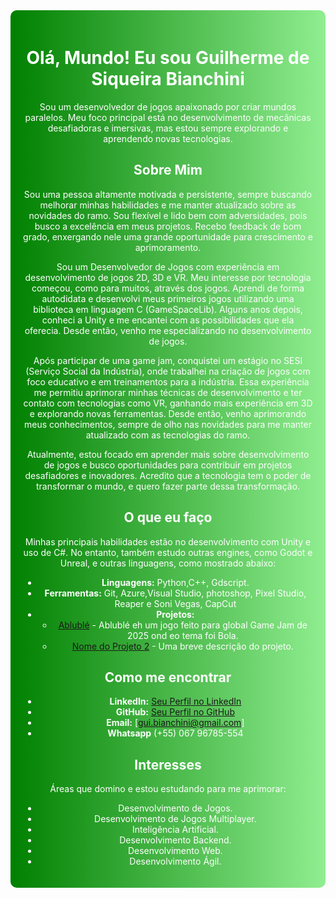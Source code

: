 <div align="center" style="background: linear-gradient(to right, #008000, #90EE90); color: white; padding: 20px; border-radius: 10px;">

# Olá, Mundo!  Eu sou Guilherme de Siqueira Bianchini

Sou um desenvolvedor de jogos apaixonado por criar mundos paralelos. Meu foco principal está no desenvolvimento de mecânicas desafiadoras e imersivas, mas estou sempre explorando e aprendendo novas tecnologias.

## Sobre Mim

Sou uma pessoa altamente motivada e persistente, sempre buscando melhorar minhas habilidades e me manter atualizado sobre as novidades do ramo. Sou flexível e lido bem com adversidades, pois busco a excelência em meus projetos. Recebo feedback de bom grado, enxergando nele uma grande oportunidade para crescimento e aprimoramento.

Sou um Desenvolvedor de Jogos com experiência em desenvolvimento de jogos 2D, 3D e VR. Meu interesse por tecnologia começou, como para muitos, através dos jogos. Aprendi de forma autodidata e desenvolvi meus primeiros jogos utilizando uma biblioteca em linguagem C (GameSpaceLib). Alguns anos depois, conheci a Unity e me encantei com as possibilidades que ela oferecia. Desde então, venho me especializando no desenvolvimento de jogos.

Após participar de uma game jam, conquistei um estágio no SESI (Serviço Social da Indústria), onde trabalhei na criação de jogos com foco educativo e em treinamentos para a indústria. Essa experiência me permitiu aprimorar minhas técnicas de desenvolvimento e ter contato com tecnologias como VR, ganhando mais experiência em 3D e explorando novas ferramentas. Desde então, venho aprimorando meus conhecimentos, sempre de olho nas novidades para me manter atualizado com as tecnologias do ramo.

Atualmente, estou focado em aprender mais sobre desenvolvimento de jogos e busco oportunidades para contribuir em projetos desafiadores e inovadores. Acredito que a tecnologia tem o poder de transformar o mundo, e quero fazer parte dessa transformação.
## O que eu faço

Minhas principais habilidades estão no desenvolvimento com Unity e uso de C#. No entanto, também estudo outras engines, como Godot e Unreal, e outras linguagens, como mostrado abaixo:

* **Linguagens:** Python,C++, Gdscript.
* **Ferramentas:** Git, Azure,Visual Studio, photoshop, Pixel Studio, Reaper e Soni Vegas, CapCut   
* **Projetos:**
    * [Ablublé](https://zusabalax.itch.io/ablubl) - Ablublé eh um jogo feito para global Game Jam de 2025 ond eo tema foi Bola.
    * [Nome do Projeto 2](link-para-o-projeto-2) - Uma breve descrição do projeto.


## Como me encontrar

* **LinkedIn:** [Seu Perfil no LinkedIn](https://www.linkedin.com/in/guilherme-de-siqueira-bianchini-8b8728121/?trk=opento_sprofile_topcard)
* **GitHub:** [Seu Perfil no GitHub](https://github.com/Zusabalax)
* **Email:** [gui.bianchini@gmail.com]
* **Whatsapp** (+55) 067 96785-554

## Interesses
Áreas que domino e estou estudando para me aprimorar:

* Desenvolvimento de Jogos.
* Desenvolvimento de Jogos Multiplayer.
* Inteligência Artificial.
* Desenvolvimento Backend.
* Desenvolvimento Web.
* Desenvolvimento Ágil.

</div>

